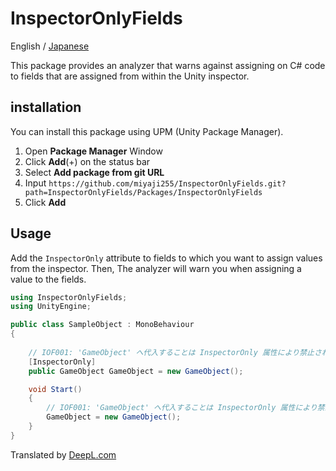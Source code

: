 # InspectorOnlyFields

English / [Japanese](README_ja.md)

This package provides an analyzer that warns against assigning on C# code to fields that are assigned from within the Unity inspector.

## installation

You can install this package using UPM (Unity Package Manager).

1. Open **Package Manager** Window
2. Click **Add**(+) on the status bar
3. Select **Add package from git URL**
4. Input `https://github.com/miyaji255/InspectorOnlyFields.git?path=InspectorOnlyFields/Packages/InspectorOnlyFields`
5. Click **Add**

## Usage

Add the `InspectorOnly` attribute to fields to which you want to assign values from the inspector. Then, The analyzer will warn you when assigning a value to the fields.

```csharp
using InspectorOnlyFields;
using UnityEngine;

public class SampleObject : MonoBehaviour
{
    
    // IOF001: 'GameObject' へ代入することは InspectorOnly 属性により禁止されています
    [InspectorOnly]
    public GameObject GameObject = new GameObject();

    void Start()
    {
        // IOF001: 'GameObject' へ代入することは InspectorOnly 属性により禁止されています
        GameObject = new GameObject();
    }
}
```

Translated by [DeepL.com](https://www.deepl.com/)
